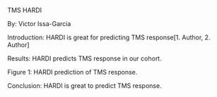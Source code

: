 TMS HARDI

By: Victor Issa-Garcia

Introduction: HARDI is great for predicting TMS response[1. Author, 2. Author]

Results: HARDI predicts TMS response in our cohort.

Figure 1: HARDI prediction of TMS response.

Conclusion: HARDI is great to predict TMS response.
